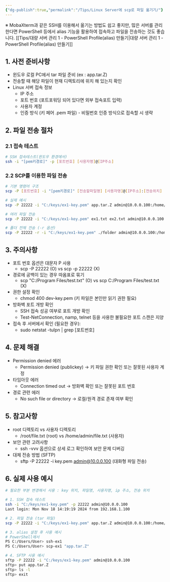 ```yaml
---
{"dg-publish":true,"permalink":"/Tips/Linux Server에 scp로 파일 옮기기/"}
---
```




※ MobaXterm과 같은 SSH를 이용해서 옮기는 방법도 쉽고 좋지만, 많은 서버를 관리한다면 PowerShell 등에서 alias 기능을 활용하여 접속하고 파일을 전송하는 것도 좋습니다. 
[[Tips/대량 서버 관리 1 - PowerShell Profile(alias) 만들기\|대량 서버 관리 1 - PowerShell Profile(alias) 만들기]]

## 1. 사전 준비사항

- 윈도우 로컬 PC에서 tar 파일 준비 (ex : app.tar.Z)
- 전송할 때 해당 파일이 현재 디렉토리에 위치 해 있는지 확인
- Linux 서버 접속 정보
    - IP 주소
    - 포트 번호 (포트포워딩 되어 있다면 외부 접속포트 입력)
    - 사용자 계정
    - 인증 방식 (키 페어 .pem 파일) - 비밀번호 인증 방식으로 접속할 시 생략

## 2. 파일 전송 절차

### 2.1 접속 테스트

```bash
# SSH 접속테스트(윈도우 환경에서)
ssh -i "[pem키경로]" -p [포트번호] [사용자명]@[IP주소]
```

### 2.2 SCP를 이용한 파일 전송

```bash
# 기본 명령어 구조
scp -P [포트번호] -i "[pem키경로]" [전송할파일명] [사용자명]@[IP주소]:[전송위치]

# 실제 예시
scp -P 22222 -i "C:/keys/ex1-key.pem" app.tar.Z admin@10.0.0.100:/home/admin/

# 여러 파일 전송
scp -P 22222 -i "C:/keys/ex1-key.pem" ex1.txt ex2.txt admin@10.0.0.100:/home/admin/

# 폴더 전체 전송 (-r 옵션)
scp -P 22222 -r -i "C:/keys/ex1-key.pem" ./folder admin@10.0.0.100:/home/admin/
```

## 3. 주의사항

- 포트 번호 옵션은 대문자 P 사용
    - scp -P 22222 (O) vs scp -p 22222 (X)
- 경로에 공백이 있는 경우 따옴표로 묶기
    - scp "C:/Program Files/test.txt" (O) vs scp C:/Program Files/test.txt (X)
- 권한 설정 확인
    - chmod 400 dev-key.pem (키 파일은 본인만 읽기 권한 필요)
- 방화벽 포트 개방 확인
    - SSH 접속 성공 여부로 포트 개방 확인
    - Test-NetConnection, namp, telnet 등을 사용한 불필요한 포트 스캔은 지양
- 접속 후 서버에서 확인 (필요한 경우):
    - sudo netstat -tulpn | grep [포트번호]

## 4. 문제 해결

- Permission denied 에러
    - Permission denied (publickey) → 키 파일 권한 확인 또는 잘못된 사용자 계정
- 타임아웃 에러
    - Connection timed out → 방화벽 확인 또는 잘못된 포트 번호
- 경로 관련 에러
    - No such file or directory → 로컬/원격 경로 존재 여부 확인

## 5. 참고사항

- root 디렉토리 vs 사용자 디렉토리
    - /root/file.txt (root) vs /home/admin/file.txt (사용자)
- 보안 관련 고려사항
    - ssh -vvv 옵션으로 상세 로그 확인하여 보안 문제 디버깅
- 대체 전송 방법 (SFTP)
    - sftp -P 22222 -i key.pem admin@10.0.0.100 (대화형 파일 전송)

## 6. 실제 사용 예시

```bash
# 필요한 부분 변경해서 사용 : key 위치, 파일명, 사용자명, ip 주소, 전송 위치

# 1. SSH 접속 테스트
ssh -i "C:/keys/ex1-key.pem" -p 22222 admin@10.0.0.100
Last login: Mon Nov 18 14:19:19 2024 from 192.168.1.100

# 2. 파일 전송 (tar 파일)
scp -P 22222 -i "C:/keys/ex1-key.pem" app.tar.Z admin@10.0.0.100:/home/admin/

# 3. alias 설정 후 사용 예시
# PowerShell에서
PS C:/Users/User> ssh-ex1
PS C:/Users/User> scp-ex1 "app.tar.Z"

# 4. SFTP 사용 예시
sftp -P 22222 -i "C:/keys/ex1-key.pem" admin@10.0.0.100
sftp> put app.tar.Z
sftp> ls -l
sftp> exit
```